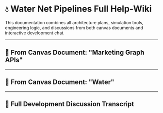 
# 💧 Water Net Pipelines Full Help-Wiki

This documentation combines all architecture plans, simulation tools, engineering logic, and discussions from both canvas documents and interactive development chat.

---

## 📘 From Canvas Document: "Marketing Graph APIs"


---

## 📘 From Canvas Document: "Water"


---

## 💬 Full Development Discussion Transcript

